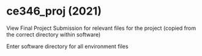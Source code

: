 # ce346_proj (2021)

View Final Project Submission for relevant files for the project (copied from the correct directory within software)

Enter software directory for all environment files
